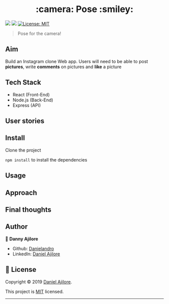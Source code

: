 <h1 align="center">:camera: Pose :smiley:</h1>
<p>
  <img src="https://img.shields.io/badge/npm-v6.9.0-blue" />

  <img src="https://img.shields.io/badge/node.js-v10.17.0-green.svg" />

  <a href="https://github.com/Danielandro/pose/graphs/commit-activity" target="_blank">
  </a>

  <a href="https://github.com/Danielandro/pose/blob/master/LICENSE" target="_blank">
    <img alt="License: MIT" src="https://img.shields.io/github/license/Danielandro/pose" />
  </a>
</p>

> Pose for the camera!

## Aim

Build an Instagram clone Web app. Users will need to be able to post **pictures**, write **comments** on pictures and **like** a picture

## Tech Stack

- React (Front-End)
- Node.js (Back-End)
- Express (API)


## User stories


## Install

Clone the project

`npm install` to install the dependencies

## Usage

## Approach

## Final thoughts

## Author

👤 **Danny Ajilore**

- Github: [Danielandro](https://github.com/Danielandro)
- LinkedIn: [Daniel Ajilore](https://www.linkedin.com/in/daniel-ajilore-78029b16/)

## 📝 License

Copyright © 2019 [Daniel Ajilore](https://github.com/Danielandro).<br />

This project is [MIT](https://github.com/Danielandro/pose/blob/master/LICENSE) licensed.

---
